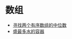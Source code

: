 # 数组

* [寻找两个有序数组的中位数](../../../docs/leetcode/array/median-of-two-sorted-arrays.md)
* [盛最多水的容器](../../../docs/leetcode/array/max-area.md)
